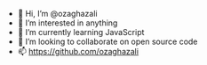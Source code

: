 - 👋 Hi, I’m @ozaghazali
- 👀 I’m interested in anything
- 🌱 I’m currently learning JavaScript
- 💞️ I’m looking to collaborate on open source code
- 📫 https://github.com/ozaghazali

<!---
ozaghazali/ozaghazali is a ✨ special ✨ repository because its `README.md` (this file) appears on your GitHub profile.
You can click the Preview link to take a look at your changes.
--->
